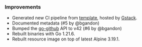 ### Improvements

- Generated new CI pipeline from [template](https://github.com/cloudfoundry-community/pipeline-templates), hosted by [Gstack](https://github.com/gstackio).
- Documented metadata (#5 by @bgandon)
- Bumped the [go-github](https://github.com/google/go-github) API to v42 (#6 by @bgandon)
- Rebuilt binaries with Go 1.21.6.
- Rebuilt resource image on top of latest Alpine 3.19.1.
